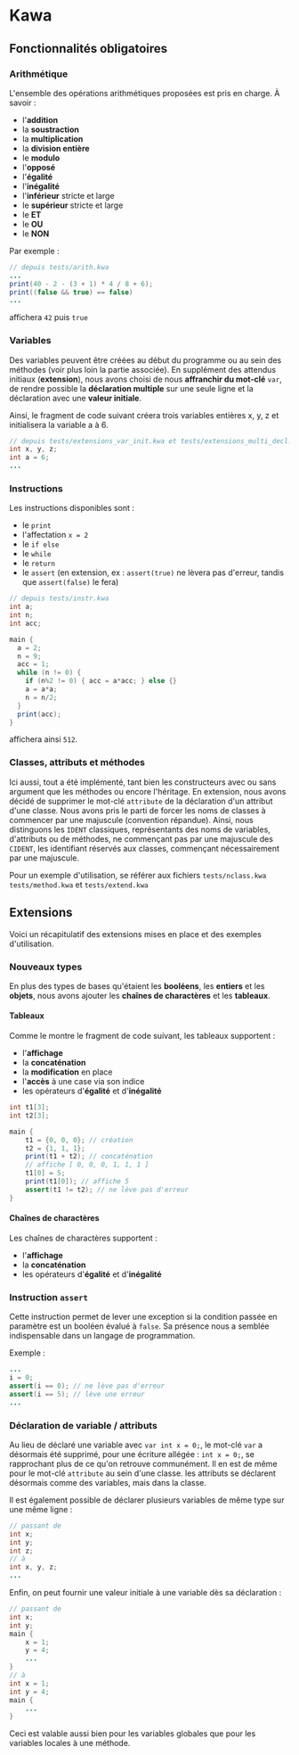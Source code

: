 # Kawa

## Fonctionnalités obligatoires

### Arithmétique

L'ensemble des opérations arithmétiques proposées est pris en charge. À savoir :
- l'**addition**
- la **soustraction**
- la **multiplication**
- la **division entière**
- le **modulo**
- l'**opposé**
- l'**égalité**
- l'**inégalité**
- l'**inférieur** stricte et large
- le **supérieur** stricte et large
- le **ET**
- le **OU**
- le **NON**

Par exemple :
```Java
// depuis tests/arith.kwa
...
print(40 - 2 - (3 + 1) * 4 / 8 + 6);
print((false && true) == false)
...
```
affichera `42` puis `true`

### Variables

Des variables peuvent être créées au début du programme ou au sein des méthodes (voir plus loin la partie associée). En supplément des attendus initiaux (**extension**), nous avons choisi de nous **affranchir du mot-clé** `var`, de rendre possible la **déclaration multiple** sur une seule ligne et la déclaration avec une **valeur initiale**.

Ainsi, le fragment de code suivant créera trois variables entières x, y, z et initialisera la variable a à 6.
```Java
// depuis tests/extensions_var_init.kwa et tests/extensions_multi_decl.kwa
int x, y, z;
int a = 6;
...
```

### Instructions

Les instructions disponibles sont :

- le `print`
- l'affectation `x = 2`
- le `if else`
- le `while`
- le `return`
- le `assert` (en extension, ex : `assert(true)` ne lèvera pas d'erreur, tandis que `assert(false)` le fera)
```Java
// depuis tests/instr.kwa
int a;
int n;
int acc;

main {
  a = 2;
  n = 9;
  acc = 1;
  while (n != 0) {
    if (n%2 != 0) { acc = a*acc; } else {}
    a = a*a;
    n = n/2;
  }
  print(acc);
}
```
affichera ainsi `512`.

### Classes, attributs et méthodes

Ici aussi, tout a été implémenté, tant bien les constructeurs avec ou sans argument que les méthodes ou encore l'héritage. En extension, nous avons décidé de supprimer le mot-clé `attribute` de la déclaration d'un attribut d'une classe. Nous avons pris le parti de forcer les noms de classes à commencer par une majuscule (convention répandue). Ainsi, nous distinguons les `IDENT` classiques, représentants des noms de variables, d'attributs ou de méthodes, ne commençant pas par une majuscule des `CIDENT`, les identifiant réservés aux classes, commençant nécessairement par une majuscule.

Pour un exemple d'utilisation, se référer aux fichiers `tests/nclass.kwa` `tests/method.kwa` et `tests/extend.kwa`

## Extensions

Voici un récapitulatif des extensions mises en place et des exemples d'utilisation.

### Nouveaux types

En plus des types de bases qu'étaient les **booléens**, les **entiers** et les **objets**, nous avons ajouter les **chaînes de charactères** et les **tableaux**.

#### Tableaux

Comme le montre le fragment de code suivant, les tableaux supportent :
- l'**affichage**
- la **concaténation**
- la **modification** en place
- l'**accès** à une case via son indice
- les opérateurs d'**égalité** et d'**inégalité**

```Java
int t1[3];
int t2[3];

main {
    t1 = {0, 0, 0}; // création
    t2 = {1, 1, 1};
    print(t1 + t2); // concaténation
    // affiche [ 0, 0, 0, 1, 1, 1 ]
    t1[0] = 5;
    print(t1[0]); // affiche 5
    assert(t1 != t2); // ne lève pas d'erreur
}
```

#### Chaînes de charactères

Les chaînes de charactères supportent :
- l'**affichage**
- la **concaténation**
- les opérateurs d'**égalité** et d'**inégalité**

### Instruction `assert`

Cette instruction permet de lever une exception si la condition passée en paramètre est un booléen évalué à `false`. Sa présence nous a semblée indispensable dans un langage de programmation.

Exemple :
```Java
...
i = 0;
assert(i == 0); // ne lève pas d'erreur
assert(i == 5); // lève une erreur
...
```

### Déclaration de variable / attributs

Au lieu de déclaré une variable avec `var int x = 0;`, le mot-clé `var` a désormais été supprimé, pour une écriture allégée : `int x = 0;`, se rapprochant plus de ce qu'on retrouve communément. Il en est de même pour le mot-clé `attribute` au sein d'une classe. les attributs se déclarent désormais comme des variables, mais dans la classe.

Il est également possible de déclarer plusieurs variables de même type sur une même ligne :
```Java
// passant de
int x;
int y;
int z;
// à
int x, y, z;
...
```

Enfin, on peut fournir une valeur initiale à une variable dès sa déclaration :
```Java
// passant de
int x;
int y;
main {
    x = 1;
    y = 4;
    ...
}
// à
int x = 1;
int y = 4;
main {
    ...
}
```
Ceci est valable aussi bien pour les variables globales que pour les variables locales à une méthode.
